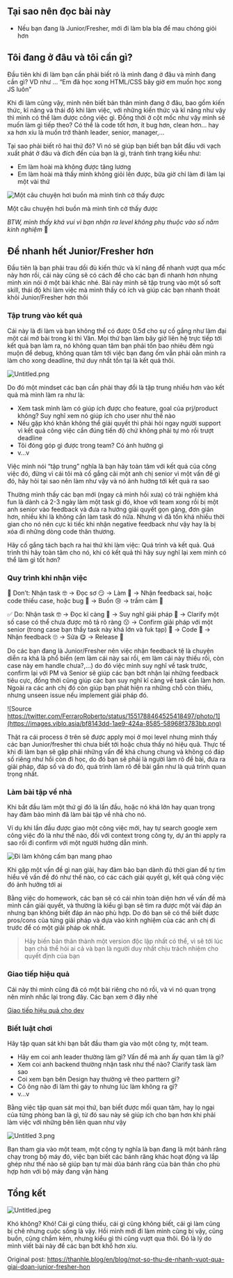 ## Tại sao nên đọc bài này

- Nếu bạn đang là Junior/Fresher, mới đi làm bla bla để mau chóng giỏi hơn

## Tôi đang ở đâu và tôi cần gì?

Đầu tiên khi đi làm bạn cần phải biết rõ là mình đang ở đâu và mình đang cần gì? VD như … “Em đã học xong HTML/CSS bây giờ em muốn học xong JS luôn”

Khi đi làm cũng vậy, mình nên biết bản thân mình đang ở đâu, bao gồm kiến thức, kĩ năng và thái độ khi làm việc, với những kiến thức và kĩ năng như vậy thì mình có thể làm được công việc gì. Đồng thời ở cột mốc như vậy mình sẽ muốn làm gì tiếp theo? Có thể là code tốt hơn, ít bug hơn, clean hơn… hay xa hơn xíu là muốn trở thành leader, senior, manager,…

Tại sao phải biết rõ hai thứ đó? Vì nó sẽ giúp bạn biết bạn bắt đầu với vạch xuất phát ở đâu và đích đến của bạn là gì, tránh tình trạng kiểu như:

- Em làm hoài mà không được tăng lương
- Em làm hoài mà thấy mình không giỏi lên được, bữa giờ chỉ làm đi làm lại một vài thứ

![Một câu chuyện hơi buồn mà mình tình cờ thấy được](https://images.viblo.asia/790c96db-bd7f-4599-af2e-47b9c9fd2460.jpeg)

Một câu chuyện hơi buồn mà mình tình cờ thấy được

*BTW, mình thấy khá vui vì bạn nhận ra level không phụ thuộc vào số năm kinh nghiệm* 🤩

## Để nhanh hết Junior/Fresher hơn

Đầu tiên là bạn phải trau dồi đủ kiến thức và kĩ năng để nhanh vượt qua mốc này hơn rồi, cái này cũng sẽ có cách để cho các bạn đi nhanh hơn nhưng mình xin nói ở một bài khác nhé. Bài này mình sẽ tập trung vào một số soft skill, thái độ khi làm việc mà mình thấy có ích và giúp các bạn nhanh thoát khỏi Junior/Fresher hơn thôi

### Tập trung vào kết quả

Cái này là đi làm và bạn không thể có được 0.5đ cho sự cố gắng như làm đại một cái mở bài trong kì thì Văn. Mọi thứ bạn làm bây giờ liên hệ trực tiếp tới kết quả bạn làm ra, nó không quan tâm bạn phải tốn bao nhiêu đêm ngủ muộn để debug, không quan tâm tới việc bạn đang ốm vẫn phải oằn mình ra làm cho xong deadline, thứ duy nhất tồn tại là kết quả thôi.

![Untitled.png](https://images.viblo.asia/1785e05a-8e4f-4a84-9aa9-1a083549cbed.png)

Do đó một mindset các bạn cần phải thay đổi là tập trung nhiều hơn vào kết quả mà mình làm ra như là:

- Xem task mình làm có giúp ích được cho feature, goal của prj/product không? Suy nghĩ xem nó giúp ích cho user như thế nào
- Nếu gặp khó khăn không thể giải quyết thì phải hỏi ngay người support vì kết quả công việc cần đúng tiến độ chứ không phải tự mò rồi trượt deadline
- Tôi đóng góp gì được trong team? Có ảnh hưởng gì
- v…v

Việc mình nói “tập trung” nghĩa là bạn hãy toàn tâm với kết quả của công việc đó, đừng vì cái tôi mà cố gắng cãi một anh chị senior vì một vấn đề gì đó, hãy hỏi tại sao nên làm như vậy và nó ảnh hưởng tới kết quả ra sao

Thường mình thấy các bạn mới (ngay cả mình hồi xưa) có trải nghiệm khá fun là dành cả 2-3 ngày làm một task gì đó, khoe với team xong rồi bị một anh senior vào feedback và đưa ra hướng giải quyết gọn gàng, đơn giản hơn, nhiều khi là không cần làm task đó nữa. Nhưng vì đã tốn khá nhiều thời gian cho nó nên cực kì tiếc khi nhận negative feedback như vậy hay là bị xóa đi những dòng code thân thương.

Hãy cố gắng tách bạch ra hai thứ khi làm việc: Quá trình và kết quả. Quá trình thì hãy toàn tâm cho nó, khi có kết quả thì hãy suy nghĩ lại xem mình có thể làm gì tốt hơn?

### Quy trình khi nhận việc

🚫 Don’t: Nhận task 🤓 → Đọc sơ 😏 → Làm 🥶 → Nhận feedback sai, hoặc code thiếu case, hoặc bug 🥵 → Buồn 😢 → trầm cảm 🤯

✅ Do: Nhận task 🤓 → Đọc kĩ càng 🥸 → Suy nghĩ giải pháp 🧐 → Clarify một số case có thể chưa được mô tả rõ ràng 😗 → Confirm giải pháp với một senior (trong case bạn thấy task này khá lớn và fuk tạp) 🤝 → Code 🥶 → Nhận feedback 🙄  → Sửa 😋 → Release 🥹

Do các bạn đang là Junior/Fresher nên việc nhận feedback tệ là chuyện diễn ra khá là phổ biến (em làm cái này sai rồi, em làm cái này thiếu rồi, còn case này em handle chưa?,…) do đó việc mình suy nghĩ về task trước, confirm lại với PM và Senior sẽ giúp các bạn bớt nhận lại những feedback tiêu cực, đồng thời cũng giúp các bạn suy nghĩ kĩ càng về task cần làm hơn. Ngoài ra các anh chị đó còn giúp bạn phát hiện ra những chỗ còn thiếu, nhưng unseen issue nếu implement giải pháp đó.

![Source https://twitter.com/FerraroRoberto/status/1551788464525418497/photo/1](https://images.viblo.asia/bf8143dd-1ae9-424a-8585-58968f3783bb.png)


Thật ra cái process ở trên sẽ được apply mọi ở mọi level nhưng mình thấy các bạn Junior/fresher thì chưa biết tới hoặc chưa thấy nó hiệu quả. Thực tế khi đi làm bạn sẽ gặp phải những vấn đề khá chung chung và không có đáp số riêng như hồi còn đi học, do đó bạn sẽ phải là người làm rõ đề bài, đưa ra giải pháp, đáp số và do đó, quá trình làm rõ đề bài gần như là quá trình quan trọng nhất.

### Làm bài tập về nhà

Khi bắt đầu làm một thứ gì đó là lần đầu, hoặc nó khá lớn hay quan trọng hay đảm bảo mình đã làm bài tập về nhà cho nó.

Ví dụ khi lần đầu được giao một công việc mới, hay tự search google xem công việc đó là như thế nào, đối với context trong công ty, dự án thì apply ra sao rồi đi confirm với một người hướng dẫn mình.

![Đi làm không cấm bạn mang phao](https://images.viblo.asia/1cb53a2d-ccd7-4a3e-be00-7eb1dc7b683c.png)


Khi gặp một vấn đề gì nan giải, hay đảm bảo bạn dành đủ thời gian để tự tìm hiểu về vấn đề đó như thế nào, có các cách giải quyết gì, kết quả công việc đó ảnh hưởng tới ai

Bằng việc do homework, các bạn sẽ có cái nhìn toàn diện hơn về vấn đề mà mình cần giải quyết, và thường là kiểu gì bạn sẽ tìm ra được một vài đáp án nhưng bạn không biết đáp án nào phù hợp. Do đó bạn sẽ có thể biết được pros/cons của từng giải pháp và dựa vào kinh nghiệm của các anh chị đi trước để có một giải pháp ok nhất.

> Hãy biến bản thân thành một version độc lập nhất có thể, vì sẽ tới lúc bạn chả thể hỏi ai cả và bạn là người duy nhất chịu trách nhiệm cho quyết định của bạn
> 

### Giao tiếp hiệu quả

Cái này thì mình cũng đã có một bài riêng cho nó rồi, và vì nó quan trọng nên mình nhắc lại trong đây. Các bạn xem ở đây nhé

[Giao tiếp hiệu quả cho dev](https://thanhle.blog/en/blog/giao-tiep-hieu-qua-cho-dev)

### Biết luật chơi

Hãy tập quan sát khi bạn bắt đầu tham gia vào một công ty, một team. 

- Hãy em coi anh leader thường làm gì? Vấn đề mà anh ấy quan tâm là gì?
- Xem coi anh backend thường nhận task như thế nào? Clarify task làm sao
- Coi xem bạn bên Design hay thường vẽ theo parttern gì?
- Có ông nào đi làm thì gáy to nhưng lúc làm không ra gì?
- v…v

Bằng việc tập quan sát mọi thứ, bạn biết được mối quan tâm, hay lọ ngại của từng phòng ban là gì, từ đó sau này sẽ giúp ích cho bạn hơn khi phải làm việc với những bên liên quan như vậy

![Untitled 3.png](https://images.viblo.asia/5859ba31-44a3-40ac-80c9-49a203f5d669.png)

Bạn tham gia vào một team, một công ty nghĩa là bạn đang là một bánh răng chạy trong bộ máy đó, việc bạn biết các bánh răng khác hoạt động và lắp ghép như thế nào sẽ giúp bạn tự mài dũa bánh răng của bản thân cho phù hợp hơn với bộ máy đang vận hàng

## Tổng kết

![Untitled.jpeg](https://images.viblo.asia/5cf92b5e-7c53-45af-825a-cbc85bec0669.jpeg)

Khó không? Khó! Cái gì cũng thiếu, cái gì cũng không biết, cái gì làm cũng bị chê nhưng cuộc sống là vậy. Hồi mình mới đi làm mình cũng bị vậy, cũng buồn, cũng chầm kẻm, nhưng kiểu gì thì cũng vượt qua thôi. Đó là lý do mình viết bài này để các bạn bớt khổ hơn xíu.

Original post: https://thanhle.blog/en/blog/mot-so-thu-de-nhanh-vuot-qua-giai-doan-junior-fresher-hon
